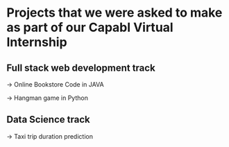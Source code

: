 # Projects that we were asked to make as part of our Capabl Virtual Internship

## Full stack web development track
-> Online Bookstore Code in JAVA

-> Hangman game in Python

## Data Science track
-> Taxi trip duration prediction
